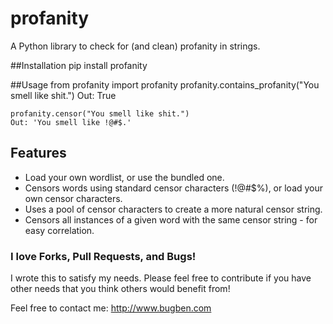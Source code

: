profanity
=========

A Python library to check for (and clean) profanity in strings.

##Installation
    pip install profanity


##Usage
    from profanity import profanity
    profanity.contains_profanity("You smell like shit.")
    Out: True

    profanity.censor("You smell like shit.")
    Out: 'You smell like !@#$.'

## Features

* Load your own wordlist, or use the bundled one.
* Censors words using standard censor characters (!@#$%), or load your own censor characters. 
* Uses a pool of censor characters to create a more natural censor string. 
* Censors all instances of a given word with the same censor string - for easy correlation.

### I love Forks, Pull Requests, and Bugs!

I wrote this to satisfy my needs. Please feel free to contribute if you have other needs that you think others would benefit from! 

Feel free to contact me: http://www.bugben.com
